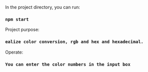 In the project directory, you can run:

### `npm start`

Project purpose: 
### `ealize color conversion, rgb and hex and hexadecimal.`


Operate:
### `You can enter the color numbers in the input box`

